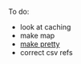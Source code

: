 To do:
- look at caching
- make map
- [make pretty](https://streamlit.io/gallery)
- correct csv refs